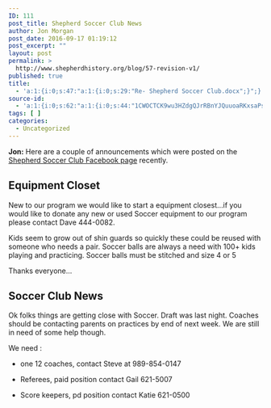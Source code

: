 ```yaml
---
ID: 111
post_title: Shepherd Soccer Club News
author: Jon Morgan
post_date: 2016-09-17 01:19:12
post_excerpt: ""
layout: post
permalink: >
  http://www.shepherdhistory.org/blog/57-revision-v1/
published: true
title:
  - 'a:1:{i:0;s:47:"a:1:{i:0;s:29:"Re- Shepherd Soccer Club.docx";}";}'
source-id:
  - 'a:1:{i:0;s:62:"a:1:{i:0;s:44:"1CWOCTCK9wu3HZdgQJrRBnYJQuuoaRKxsaPs00Ua-nsY";}";}'
tags: [ ]
categories:
  - Uncategorized
---
```

**Jon:** Here are a couple of announcements which were posted on the [Shepherd Soccer Club Facebook page]([https://www.facebook.com/shepherdsoccerclub/?fref=ts](https://www.facebook.com/shepherdsoccerclub/?fref=ts)) recently.

## Equipment Closet

New to our program we would like to start a equipment closest...if you would like to donate any new or used Soccer equipment to our program please contact Dave 444-0082.

Kids seem to grow out of shin guards so quickly these could be reused with someone who needs a pair. Soccer balls are always a need with 100+ kids playing and practicing. Soccer balls must be stitched and size 4 or 5

Thanks everyone...

## Soccer Club News

Ok folks things are getting close with Soccer. Draft was last night. Coaches should be contacting parents on practices by end of next week. We are still in need of some help though.

We need :

* one 12 coaches, contact Steve at 989-854-0147

* Referees, paid position contact Gail 621-5007

* Score keepers, pd position contact Katie 621-0500